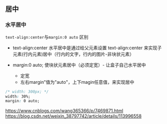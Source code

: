 ## 居中
### 水平居中
`text-align:center`与`margin:0 auto` 区别
- text-align:center 水平居中是通过给父元素设置 text-align:center 来实现子元素(行内元素)居中（行内的文字，行内的图片-非块状元素）

- margin:0 auto;
使块状元素居中（必须定宽）- 让盒子自己水平居中
  - 定宽
  - 左右margin”值为"auto"，上下magin任意值，来实现居中
```css
/* width: 300px; */
width: 30%;
margin: 0 auto;
```

https://www.cnblogs.com/wang365366/p/7469871.html
https://blog.csdn.net/weixin_38797742/article/details/113996558
